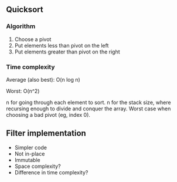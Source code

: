 ## Quicksort

### Algorithm

1. Choose a pivot
2. Put elements less than pivot on the left
3. Put elements greater than pivot on the right

### Time complexity

Average (also best): O(n log n)

Worst: O(n^2)

n for going through each element to sort.
n for the stack size, where recursing enough to divide and conquer the array. 
Worst case when choosing a bad pivot (eg, index 0).

## Filter implementation

- Simpler code
- Not in-place
- Immutable
- Space complexity?
- Difference in time complexity?
